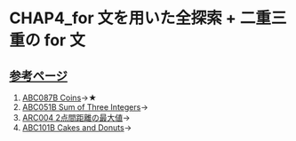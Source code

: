 # CHAP4_for 文を用いた全探索 + 二重三重の for 文

[参考ページ](https://t.ly/vYj3b)
---
1. [ABC087B Coins](https://atcoder.jp/contests/abc087/tasks/abc087_b)→★
1. [ABC051B Sum of Three Integers](https://atcoder.jp/contests/abc051/tasks/abc051_b)→
1. [ARC004 2点間距離の最大値](https://atcoder.jp/contests/arc004/tasks/arc004_1)→
1. [ABC101B Cakes and Donuts](https://atcoder.jp/contests/abc105/tasks/abc105_b)→
